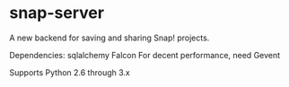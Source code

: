 snap-server
===========

A new backend for saving and sharing Snap! projects.

Dependencies:
sqlalchemy
Falcon
For decent performance, need Gevent

Supports Python 2.6 through 3.x
